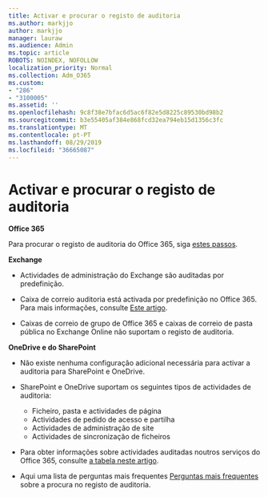 ```yaml
---
title: Activar e procurar o registo de auditoria
ms.author: markjjo
author: markjjo
manager: lauraw
ms.audience: Admin
ms.topic: article
ROBOTS: NOINDEX, NOFOLLOW
localization_priority: Normal
ms.collection: Adm_O365
ms.custom:
- "286"
- "3100005"
ms.assetid: ''
ms.openlocfilehash: 9c8f38e7bfac6d5ac6f82e5d8225c89530bd98b2
ms.sourcegitcommit: b3e55405af384e868fcd32ea794eb15d1356c3fc
ms.translationtype: MT
ms.contentlocale: pt-PT
ms.lasthandoff: 08/29/2019
ms.locfileid: "36665087"
---
```

# <a name="enable-and-search-the-audit-log"></a>Activar e procurar o registo de auditoria

**Office 365**

Para procurar o registo de auditoria do Office 365, siga [estes passos](https://docs.microsoft.com/office365/securitycompliance/search-the-audit-log-in-security-and-compliance#search-the-audit-log).

**Exchange**

- Actividades de administração do Exchange são auditadas por predefinição.

- Caixa de correio auditoria está activada por predefinição no Office 365. Para mais informações, consulte [Este artigo](https://docs.microsoft.com/office365/securitycompliance/enable-mailbox-auditing).

- Caixas de correio de grupo de Office 365 e caixas de correio de pasta pública no Exchange Online não suportam o registo de auditoria.

**OneDrive e do SharePoint**

- Não existe nenhuma configuração adicional necessária para activar a auditoria para SharePoint e OneDrive.

- SharePoint e OneDrive suportam os seguintes tipos de actividades de auditoria:

    - Ficheiro, pasta e actividades de página
    - Actividades de pedido de acesso e partilha
    - Actividades de administração de site
    - Actividades de sincronização de ficheiros

- Para obter informações sobre actividades auditadas noutros serviços do Office 365, consulte [a tabela neste artigo](https://docs.microsoft.com/office365/securitycompliance/search-the-audit-log-in-security-and-compliance#audited-activities).

- Aqui uma lista de perguntas mais frequentes [Perguntas mais frequentes](https://docs.microsoft.com/office365/securitycompliance/search-the-audit-log-in-security-and-compliance#frequently-asked-questions) sobre a procura no registo de auditoria.